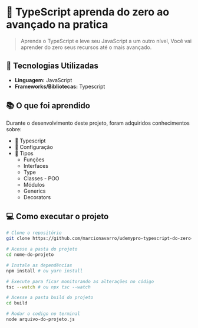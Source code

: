 # 📌 TypeScript aprenda do zero ao avançado na pratica

> Aprenda o TypeScript e leve seu JavaScript a um outro nível, Você vai aprender do zero seus recursos até o mais avançado.

## 🚀 Tecnologias Utilizadas

- **Linguagem:** JavaScript
- **Frameworks/Bibliotecas:** Typescript

## 📚 O que foi aprendido

Durante o desenvolvimento deste projeto, foram adquiridos conhecimentos sobre:

- 🔹 Typescript
- 🔹 Configuração
- 🔹 Tipos
  - Funções
  - Interfaces
  - Type
  - Classes - POO
  - Módulos
  - Generics
  - Decorators

## 💻 Como executar o projeto

```bash
# Clone o repositório
git clone https://github.com/marcionavarro/udemypro-typescript-do-zero-ao-avancado-na-pratica

# Acesse a pasta do projeto
cd nome-do-projeto

# Instale as dependências
npm install # ou yarn install

# Execute para ficar monitorando as alterações no código
tsc --watch # ou npx tsc --watch

# Acesse a pasta build do projeto
cd build

# Rodar o codigo no terminal
node arquivo-do-projeto.js
```
